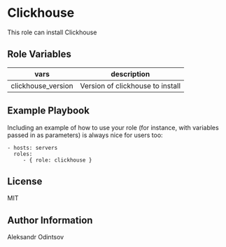 Clickhouse
=========

This role can install Clickhouse 

Role Variables
--------------

|vars|description|
|-----|-----------|
|clickhouse_version |Version of clickhouse to install| 


Example Playbook
----------------

Including an example of how to use your role (for instance, with variables passed in as parameters) is always nice for users too:

    - hosts: servers
      roles:
         - { role: clickhouse }

License
-------

MIT

Author Information
------------------

Aleksandr Odintsov 
